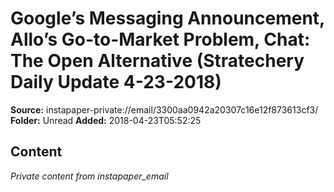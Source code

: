 # Google’s Messaging Announcement, Allo’s Go-to-Market Problem, Chat: The Open Alternative (Stratechery Daily Update 4-23-2018)

**Source:** instapaper-private://email/3300aa0942a20307c16e12f873613cf3/
**Folder:** Unread
**Added:** 2018-04-23T05:52:25




## Content
*Private content from instapaper_email*
